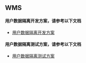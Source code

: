 ## WMS

#### 用户数据隔离开发方案，请参考以下文档
- [用户数据隔离开发方案](./用户数据隔离开发方案.md)

#### 用户数据隔离测试方案，请参考以下文档
- [用户数据隔离测试方案](./用户数据隔离测试方案.md)




